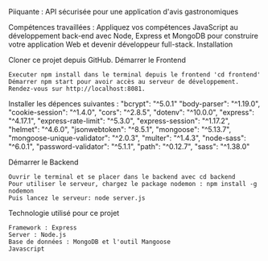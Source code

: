 Piiquante :  API sécurisée pour une application d'avis gastronomiques

Compétences travaillées : Appliquez vos compétences JavaScript au développement back-end avec Node, Express et MongoDB pour construire votre application Web et devenir développeur full-stack.
Installation

Cloner ce projet depuis GitHub.
Démarrer le Frontend

    Executer npm install dans le terminal depuis le frontend 'cd frontend'
    Démarrer npm start pour avoir accès au serveur de développement. 
    Rendez-vous sur http://localhost:8081.

Installer les dépences suivantes :
    "bcrypt": "^5.0.1"
    "body-parser": "^1.19.0",
    "cookie-session": "^1.4.0",
    "cors": "^2.8.5",
    "dotenv": "^10.0.0",
    "express": "^4.17.1",
    "express-rate-limit": "^5.3.0",
    "express-session": "^1.17.2",
    "helmet": "^4.6.0",
    "jsonwebtoken": "^8.5.1",
    "mongoose": "^5.13.7",
    "mongoose-unique-validator": "^2.0.3",
    "multer": "^1.4.3",
    "node-sass": "^6.0.1",
    "password-validator": "^5.1.1",
    "path": "^0.12.7",
    "sass": "^1.38.0"

Démarrer le Backend

    Ouvrir le terminal et se placer dans le backend avec cd backend
    Pour utiliser le serveur, chargez le package nodemon : npm install -g nodemon
    Puis lancez le serveur: node server.js


Technologie utilisé pour ce projet

    Framework : Express
    Server : Node.js
    Base de données : MongoDB et l'outil Mangoose
    Javascript


